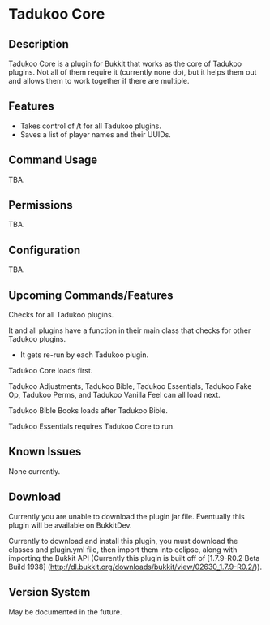 Tadukoo Core
============

Description
-----------
Tadukoo Core is a plugin for Bukkit that works as the core of Tadukoo plugins. Not all of them require it (currently none do), but it helps them out and allows 
them to work together if there are multiple.

Features
--------
* Takes control of /t for all Tadukoo plugins.
* Saves a list of player names and their UUIDs.

Command Usage
-------------
TBA.

Permissions
-----------
TBA.

Configuration
-------------
TBA.

Upcoming Commands/Features
--------------------------
Checks for all Tadukoo plugins.

It and all plugins have a function in their main class that checks for other Tadukoo plugins.
* It gets re-run by each Tadukoo plugin.

Tadukoo Core loads first.

Tadukoo Adjustments, Tadukoo Bible, Tadukoo Essentials, Tadukoo Fake Op, Tadukoo Perms, and Tadukoo Vanilla Feel can all load next.

Tadukoo Bible Books loads after Tadukoo Bible.

Tadukoo Essentials requires Tadukoo Core to run.

Known Issues
------------
None currently.

Download
--------
Currently you are unable to download the plugin jar file. Eventually this plugin will be available on BukkitDev.

Currently to download and install this plugin, you must download the classes and plugin.yml file, then import them into eclipse, along with importing the
Bukkit API (Currently this plugin is built off of [1.7.9-R0.2 Beta Build 1938] (http://dl.bukkit.org/downloads/bukkit/view/02630_1.7.9-R0.2/)).

Version System
--------------
May be documented in the future.

